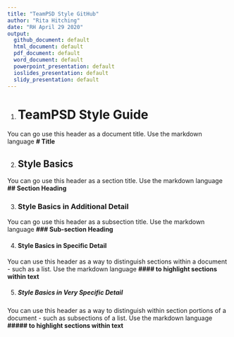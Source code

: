 ```yaml
---
title: "TeamPSD Style GitHub"
author: "Rita Hitching"
date: "RH April 29 2020"
output:
  github_document: default
  html_document: default
  pdf_document: default
  word_document: default
  powerpoint_presentation: default
  ioslides_presentation: default
  slidy_presentation: default
---
```



1. # TeamPSD Style Guide  
You can go use this header as a document title. Use the markdown language **# Title**

2. ## **Style Basics**  
You can go use this header as a section title. Use the markdown language  **## Section Heading**

3. ### **Style Basics in Additional Detail**
You can go use this header as a subsection title. Use the markdown language  **### Sub-section Heading**

4. #### **Style Basics in Specific Detail**
You can use this header as a way to distinguish sections within a document - such as a list. Use the markdown language  **#### to highlight sections within text**

5. ##### **Style Basics in Very Specific Detail**
You can use this header as a way to distinguish within section portions of a document - such as subsections of a list. Use the markdown language  **##### to highlight sections within text**
